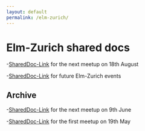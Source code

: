 ```yaml
---
layout: default
permalink: /elm-zurich/
---
```


# Elm-Zurich shared docs
-[SharedDoc-Link](https://docs.google.com/document/d/1lftzlFW-0c4bFcwpaD5KdnJpUdlo-F3m33yRtKSfDPw/edit?usp=sharing) for the next meetup on 18th August

-[SharedDoc-Link](https://docs.google.com/document/d/1AdghsZn4GPA6PLXRzhx1kUzdOploap647NYPW7STszI/edit?usp=sharing) for future Elm-Zurich events

## Archive
-[SharedDoc-Link](https://docs.google.com/document/d/1g5gokFWFBMfneRpoR414_SgKZuQLM455cZdFvCrIyfI/edit?usp=sharing) for the next meetup on 9th June

-[SharedDoc-Link](https://docs.google.com/document/d/11BjeZf4NepIeXO77GwUfq7w7_rHDLb3BB5LVHfwWTOU/edit?usp=sharing) for the first meetup on 19th May
